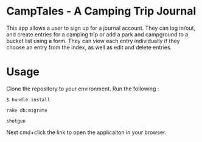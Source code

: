 # CampTales - A Camping Trip Journal 
This app allows a user to sign up for a journal account. They can log in/out, and create entries for a camping trip or add a park and campground to a bucket list using a form. They can view each entry individually if they choose an entry from the index, as well as edit and delete entries.

# Usage
Clone the repository to your environment. 
Run the following :
```
$ bundle install
```
```rake db:migrate```

```shotgun```
 
 Next cmd+click the link to open the applicaiton in your browser.
